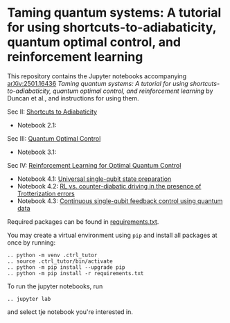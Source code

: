 # Taming quantum systems: A tutorial for using shortcuts-to-adiabaticity, quantum optimal control, and reinforcement learning

This repository contains the Jupyter notebooks accompanying [arXiv:2501.16436](https://arxiv.org/abs/2501.16436) *Taming quantum systems: A tutorial for using shortcuts-to-adiabaticity, quantum optimal control, and reinforcement learning* by Duncan et al., and instructions for using them.  


Sec II: [Shortcuts to Adiabaticity](shortcuts_to_adiabaticity)

* Notebook 2.1: 


Sec III: [Quantum Optimal Control](quantum_optimal_control)

* Notebook 3.1: 

Sec IV: [Reinforcement Learning for Optimal Quantum Control](reinforcement_learning)  

* Notebook 4.1: [Universal single-qubit state preparation](reinforcement_learning/PG-qubit)  
* Notebook 4.2: [RL vs. counter-diabatic driving in the presence of Trotterization errors](reinforcement_learning/PG-STA)  
* Notebook 4.3: [Continuous single-qubit feedback control using quantum data](reinforcement_learning/PG-quantum_data)  


Required packages can be found in [requirements.txt](./requirements.txt). 

You may create a virtual environment using `pip` and install all packages at once by running:

    .. python -m venv .ctrl_tutor
    .. source .ctrl_tutor/bin/activate
    .. python -m pip install --upgrade pip
    .. python -m pip install -r requirements.txt

To run the jupyter notebooks, run

    .. jupyter lab
    
and select tje notebook you're interested in. 

